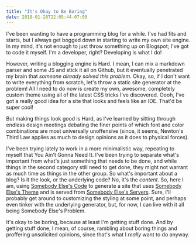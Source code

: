 ```yaml
---
title: "It's Okay to Be Boring"
date: 2018-01-28T22:05:44-07:00
---
```


I've been wanting to have a programming blog for a while. I've had fits and starts, but I always get bogged down in starting
to write my own site engine. In my mind, it's not enough to just throw something up on Blogspot; I've got to code it myself.
I'm a developer, right? Developing is what I do!

However, writing a blogging engine is Hard. I mean, I can mix a markdown parser and some JS and stick it all on Github, but
it eventually penetrated my brain that *someone already solved this problem*.  Okay, so, if I don't want to write everything
from scratch, let's throw a static site generator at the problem! All I need to do now is create my own, awesome, completely
custom theme using all of the latest CSS tricks I've discovered. Oooh, I've got a really good idea for a site that looks and
feels like an IDE. That'd be super cool!

But making things look good is Hard, as I've learned by sitting through endless design meetings debating the finer points of
which font and color combinations are most universally unoffensive (since, it seems, Newton's Third Law applies as much to 
design opinions as it does to physical forces).

I've been trying lately to work in a more minimalistic way, repeating to myself that You Ain't Gonna Need It. I've been trying
to separate what's important from what's just something that needs to be done, and while things in the second category still
need to get done, they might not warrant as much time as things in the other group. So what's important about a blog? Is it 
the look, or the underlying code? No, it's the *content*. So, here I am, using [Somebody Else's Code](https://gohugo.io) to 
generate a site that uses [Somebody Else's Theme](https://themes.gohugo.io/theme/kiss/) and is served from
[Somebody Else's Servers](https://www.netlify.com/). Sure, I'll probably get around to customizing the styling at some point,
and perhaps even tinker with the underlying generator, but, for now, I can live with it all being Somebody Else's Problem.

It's okay to be boring, because at least I'm getting stuff done. And by getting stuff done, I mean, of course, rambling
about boring things and proffering unsolicited opinions, since that's what I *really* want to do anyway.
